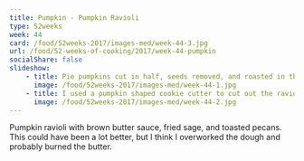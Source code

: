 ```yaml
---
title: Pumpkin - Pumpkin Ravioli
type: 52weeks
week: 44
card: /food/52weeks-2017/images-med/week-44-3.jpg
url: /food/52-weeks-of-cooking/2017/week-44-pumpkin
socialShare: false
slideshow:
    - title: Pie pumpkins cut in half, seeds removed, and roasted in the oven @ 400F for 45 minutes.  Peel & puree in a food processor.  Season with salt, pepper, nutmeg and maple syrup.  Mix in some ricotta too.
      image: /food/52weeks-2017/images-med/week-44-1.jpg
    - title: I used a pumpkin shaped cookie cutter to cut out the raviolis.
      image: /food/52weeks-2017/images-med/week-44-2.jpg
---
```

Pumpkin ravioli with brown butter sauce, fried sage, and toasted pecans.  This could have been a lot better, but I think I overworked the dough and probably burned the butter.
